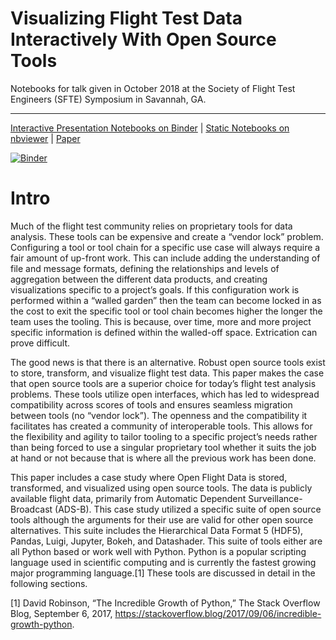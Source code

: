 # Visualizing Flight Test Data Interactively With Open Source Tools

Notebooks for talk given in October 2018 at the Society of Flight Test Engineers (SFTE) Symposium in Savannah, GA. 

- - -

[Interactive Presentation Notebooks on Binder](https://mybinder.org/v2/gh/slstarnes/sfte2018-adsb/binder?filepath=sfte2018.ipynb) | [Static Notebooks on nbviewer](http://nbviewer.jupyter.org/github/slstarnes/sfte2018-adsb/blob/master/sfte2018.ipynb) | [Paper](/paper/Visualizing%20Flight%20Test%20Data%20Interactively%20With%20Open%20Source%20Tools.pdf)

[![Binder](https://mybinder.org/badge.svg)](https://mybinder.org/v2/gh/slstarnes/sfte2018-adsb/binder?filepath=sfte2018.ipynb)

# Intro
Much of the flight test community relies on proprietary tools for data analysis. These tools can be expensive and create a “vendor lock” problem. Configuring a tool or tool chain for a specific use case will always require a fair amount of up-front work. This can include adding the understanding of file and message formats, defining the relationships and levels of aggregation between the different data products, and creating visualizations specific to a project’s goals. If this configuration work is performed within a “walled garden” then the team can become locked in as the cost to exit the specific tool or tool chain becomes higher the longer the team uses the tooling. This is because, over time, more and more project specific information is defined within the walled-off space. Extrication can prove difficult. 

The good news is that there is an alternative. Robust open source tools exist to store, transform, and visualize flight test data. This paper makes the case that open source tools are a superior choice for today’s flight test analysis problems. These tools utilize open interfaces, which has led to widespread compatibility across scores of tools and ensures seamless migration between tools (no “vendor lock”). The openness and the compatibility it facilitates has created a community of interoperable tools. This allows for the flexibility and agility to tailor tooling to a specific project’s needs rather than being forced to use a singular proprietary tool whether it suits the job at hand or not because that is where all the previous work has been done. 

This paper includes a case study where Open Flight Data is stored, transformed, and visualized using open source tools. The data is publicly available flight data, primarily from Automatic Dependent Surveillance-Broadcast (ADS-B). This case study utilized a specific suite of open source tools although the arguments for their use are valid for other open source alternatives. This suite includes the Hierarchical Data Format 5 (HDF5), Pandas, Luigi, Jupyter, Bokeh, and Datashader. This suite of tools either are all Python based or work well with Python. Python is a popular scripting language used in scientific computing and is currently the fastest growing major programming language.[1]  These tools are discussed in detail in the following sections. 

[1] David Robinson, “The Incredible Growth of Python,” The Stack Overflow Blog, September 6, 2017, https://stackoverflow.blog/2017/09/06/incredible-growth-python.
